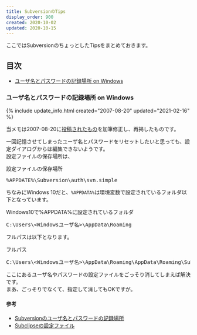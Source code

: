 ```yaml
---
title: SubversionのTips
display_order: 900
created: 2020-10-02
updated: 2020-10-15
---
```

ここではSubversionのちょっとしたTipsをまとめておきます。

## <a name="index">目次</a>

- [ユーザ名とパスワードの記録場所 on Windows](#location-of-user-name-and-password-on-windows)

### <a name="location-of-user-name-and-password-on-windows">ユーザ名とパスワードの記録場所 on Windows</a>
{% include update_info.html created="2007-08-20" updated="2021-02-16" %}

当メモは2007-08-20に[投稿されたもの](https://npnl.hatenablog.jp/entry/20070820/1187575030)を加筆修正し、再掲したものです。

一回記憶させてしまったユーザ名とパスワードをリセットしたいと思っても、設定ダイアログからは編集できないようです。  
設定ファイルの保存場所は、

<div class="code-box">
<div class="title">設定ファイルの保存場所</div>
<pre>
%APPDATE%\Subversion\auth\svn.simple
</pre>
</div>

ちなみにWindows 10だと、`%APPDATA%`は環境変数で設定されているフォルダ以下となっています。
<div class="code-box">
<div class="title">Windows10で%APPDATA%に設定されているフォルダ</div>
<pre>
C:\Users\&lt;Windowsユーザ名&gt;\AppData\Roaming
</pre>
</div>

フルパスは以下となります。
<div class="code-box">
<div class="title">フルパス</div>
<pre>
C:\Users\&lt;Windowsユーザ名&gt;\AppData\Roaming\AppData\Roaming\Subversion\auth\svn.simple
</pre>
</div>

ここにあるユーザ名やパスワードの設定ファイルをごっそり消してしまえば解決です。  
まあ、ごっそりでなくて、指定して消してもOKですが。

#### <a name="location-of-user-name-and-password-on-windows-reference">参考</a>

- [Subversionのユーザ名とパスワードの記録場所](https://npnl.hatenablog.jp/entry/20070820/1187575030)
- [Subclipseの設定ファイル](http://den2sn.hatenablog.com/entry/20060706/1152577127)